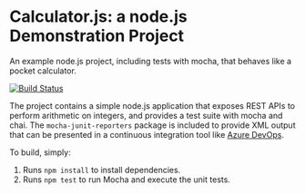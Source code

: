Calculator.js: a node.js Demonstration Project
==============================================
An example node.js project, including tests with mocha, that behaves like
a pocket calculator.

[![Build Status](https://dev.azure.com/bc01/Integrating%20External%20Source%20Control%20with%20Azure%20Pipelines/_apis/build/status/brianc2022.calculator?branchName=master)](https://dev.azure.com/bc01/Integrating%20External%20Source%20Control%20with%20Azure%20Pipelines/_build/latest?definitionId=34&branchName=master)

The project contains a simple node.js application that exposes REST APIs
to perform arithmetic on integers, and provides a test suite with mocha
and chai.  The `mocha-junit-reporters` package is included to provide XML
output that can be presented in a continuous integration tool like
[Azure DevOps](https://azure.com/devops).

To build, simply:

1. Runs `npm install` to install dependencies.
2. Runs `npm test` to run Mocha and execute the unit tests.


